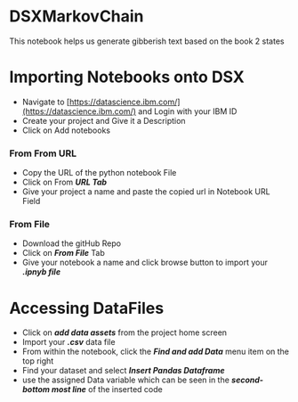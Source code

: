 # DSXMarkovChain

This notebook helps us generate gibberish text based on the book 2 states

# Importing Notebooks onto DSX
* Navigate to [https://datascience.ibm.com/](https://datascience.ibm.com/) and Login with your IBM ID
* Create your project and Give it a Description
* Click on Add notebooks

### From From URL
* Copy the URL of the python notebook File
* Click on From ***URL Tab***
* Give your project a name and paste the copied url in Notebook URL Field

### From File

* Download the gitHub Repo
* Click on ***From File*** Tab
* Give your notebook a name and click browse button to import your ***.ipnyb file***

# Accessing DataFiles
* Click on ***add data assets*** from the project home screen
* Import your ***.csv*** data file
* From within the notebook, click the ***Find and add Data*** menu item on the top right
* Find your dataset and select ***Insert Pandas Dataframe***
* use the assigned Data variable which can be seen in the ***second-bottom most line*** of the inserted code
